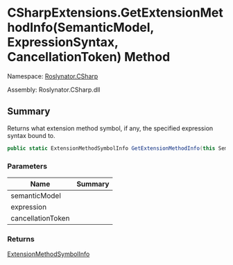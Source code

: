 # CSharpExtensions\.GetExtensionMethodInfo\(SemanticModel, ExpressionSyntax, CancellationToken\) Method

Namespace: [Roslynator.CSharp](../../README.md)

Assembly: Roslynator\.CSharp\.dll

## Summary

Returns what extension method symbol, if any, the specified expression syntax bound to\.

```csharp
public static ExtensionMethodSymbolInfo GetExtensionMethodInfo(this SemanticModel semanticModel, ExpressionSyntax expression, CancellationToken cancellationToken = default(CancellationToken))
```

### Parameters

| Name | Summary |
| ---- | ------- |
| semanticModel | |
| expression | |
| cancellationToken | |

### Returns

[ExtensionMethodSymbolInfo](../../../ExtensionMethodSymbolInfo/README.md)


